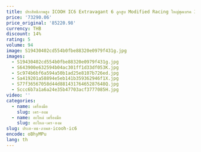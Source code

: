```yaml
---
title: ประสิทธิภาพสูง ICOOH IC6 Extravagant 6 ลูกสูบ Modified Racing ใหญ่ชุดเบรค 380/390/410 มม.ชุดเบรคสําหรับ Mercedes-benz G63
price: '73290.06'
price_original: '85220.98'
currency: THB
discount: 14%
rating: 5
volume: 94
image: S19430402cd554b0fbe88320e0979f431g.jpg
images:
  - S19430402cd554b0fbe88320e0979f431g.jpg
  - S643900e632594b04ac301ff1d33df053K.jpg
  - Sc974b6bf6a594a50b1ad25e8107b726ed.jpg
  - Sa419201a58894e5eb141b359362946f1X.jpg
  - S77f36567058d44d88143176465287648Q.jpg
  - Sccc6b7a1a6a24e35b47703acf3777085H.jpg
video: ''
categories:
  - name: เครื่องมือ
    slug: เคร-องม
  - name: อะไหล่ เครื่องมือ
    slug: อะไหล-เคร-องม
slug: ประส-ทธ-ภาพส-icooh-ic6
encode: oBhyMPu
lang: th
---
```

  
